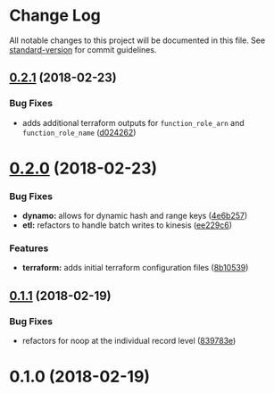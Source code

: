 # Change Log

All notable changes to this project will be documented in this file. See [standard-version](https://github.com/conventional-changelog/standard-version) for commit guidelines.

<a name="0.2.1"></a>
## [0.2.1](https://github.com/jasonsites/dynamo-fanout/compare/v0.2.0...v0.2.1) (2018-02-23)


### Bug Fixes

* adds additional terraform outputs for `function_role_arn` and `function_role_name` ([d024262](https://github.com/jasonsites/dynamo-fanout/commit/d024262))



<a name="0.2.0"></a>
# [0.2.0](https://github.com/jasonsites/dynamo-fanout/compare/v0.1.1...v0.2.0) (2018-02-23)


### Bug Fixes

* **dynamo:** allows for dynamic hash and range keys ([4e6b257](https://github.com/jasonsites/dynamo-fanout/commit/4e6b257))
* **etl:** refactors to handle batch writes to kinesis ([ee229c6](https://github.com/jasonsites/dynamo-fanout/commit/ee229c6))


### Features

* **terraform:** adds initial terraform configuration files ([8b10539](https://github.com/jasonsites/dynamo-fanout/commit/8b10539))



<a name="0.1.1"></a>
## [0.1.1](https://github.com/jasonsites/dynamo-fanout/compare/v0.1.0...v0.1.1) (2018-02-19)


### Bug Fixes

* refactors for noop at the individual record level ([839783e](https://github.com/jasonsites/dynamo-fanout/commit/839783e))



<a name="0.1.0"></a>
# 0.1.0 (2018-02-19)
